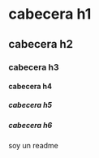 # cabecera h1
## cabecera h2
### cabecera h3
#### cabecera h4
##### cabecera h5
##### cabecera h6

soy un readme